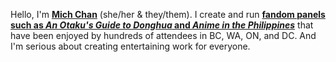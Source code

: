 Hello, I'm **[Mich Chan](/about)** (she/her & they/them). I create and run **[fandom panels such as *An Otaku's Guide to Donghua* and *Anime in the Philippines*](/panels)** that have been enjoyed by hundreds of attendees in BC, WA, ON, and DC. And I'm serious about creating entertaining work for everyone.